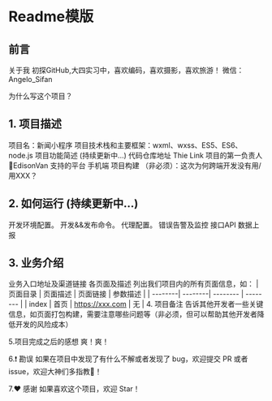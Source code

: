 # Readme模版
## 前言
关于我
初探GitHub,大四实习中，喜欢编码，喜欢摄影，喜欢旅游！
微信：Angelo_Sifan

为什么写这个项目？
## 1. 项目描述
项目名：新闻小程序
项目技术栈和主要框架：wxml、wxss、ES5、ES6、node.js
项目功能简述 (持续更新中...)
代码仓库地址 Thie Link
项目的第一负责人 EdisonVan
支持的平台 手机端
项目构建
（非必须）：这次为何跨端开发没有用/用XXX？

## 2. 如何运行 (持续更新中...)
  开发环境配置。
  开发&&发布命令。
  代理配置。
  错误告警及监控
  接口API
  数据上报

## 3. 业务介绍
  业务入口地址及渠道链接
  各页面及描述 列出我们项目内的所有页面信息，如：
| 页面目录 | 页面描述  | 页面链接 | 参数描述 |
| --------| --------| -------- | -------- |
|  index  |   首页  |  https://xxx.com |  无 |
4. 项目备注
  告诉其他开发者一些关键信息，如页面打包构建，需要注意哪些问题等（非必须，但可以帮助其他开发者降低开发的风险成本）

5.项目完成之后的感想
爽！爽！

6.❗️ 勘误
  如果在项目中发现了有什么不解或者发现了 bug，欢迎提交 PR 或者 issue，欢迎大神们多指教！

7.♥️ 感谢
  如果喜欢这个项目，欢迎 Star！
